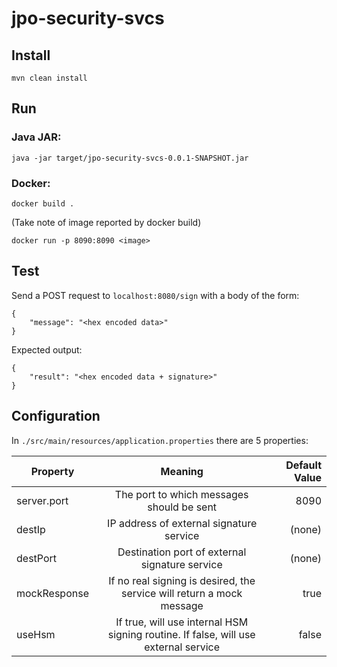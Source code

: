 # jpo-security-svcs

## Install

`mvn clean install`

## Run

### Java JAR:

`java -jar target/jpo-security-svcs-0.0.1-SNAPSHOT.jar`

### Docker:

`docker build .`

(Take note of image reported by docker build)

`docker run -p 8090:8090 <image>`

## Test

Send a POST request to `localhost:8080/sign` with a body of the form:

```
{
	"message": "<hex encoded data>"
}
```

Expected output:

```
{
	"result": "<hex encoded data + signature>"
}
```

## Configuration

In `./src/main/resources/application.properties` there are 5 properties:

| Property        | Meaning           | Default Value  |
| ------------- |:-------------:| -----:|
| server.port | The port to which messages should be sent | 8090 |
| destIp | IP address of external signature service | (none) |
| destPort | Destination port of external signature service | (none) |
| mockResponse | If no real signing is desired, the service will return a mock message | true |
| useHsm | If true, will use internal HSM signing routine. If false, will use external service | false |



